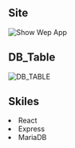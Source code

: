 ## Site

![Show Wep App](http://61.79.180.195)


## DB_Table

![DB_TABLE](https://user-images.githubusercontent.com/20696473/168727730-d97cda32-07aa-4f83-b0bb-a1438fcaabca.jpg)


## Skiles

<li>React</li>
<li>Express</li>
<li>MariaDB</li>
